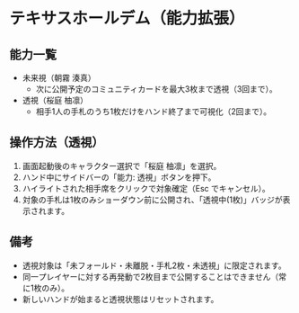 # テキサスホールデム（能力拡張）

## 能力一覧
- 未来視（朝霧 湊真）
  - 次に公開予定のコミュニティカードを最大3枚まで透視（3回まで）。
- 透視（桜庭 柚凛）
  - 相手1人の手札のうち1枚だけをハンド終了まで可視化（2回まで）。

## 操作方法（透視）
1. 画面起動後のキャラクター選択で「桜庭 柚凛」を選択。
2. ハンド中にサイドバーの「能力: 透視」ボタンを押下。
3. ハイライトされた相手席をクリックで対象確定（Esc でキャンセル）。
4. 対象の手札は1枚のみショーダウン前に公開され、「透視中(1枚)」バッジが表示されます。

## 備考
- 透視対象は「未フォールド・未離脱・手札2枚・未透視」に限定されます。
- 同一プレイヤーに対する再発動で2枚目まで公開することはできません（常に1枚のみ）。
- 新しいハンドが始まると透視状態はリセットされます。
